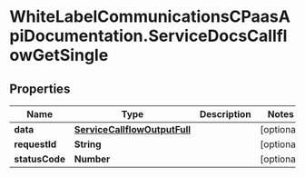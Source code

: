 # WhiteLabelCommunicationsCPaasApiDocumentation.ServiceDocsCallflowGetSingle

## Properties

Name | Type | Description | Notes
------------ | ------------- | ------------- | -------------
**data** | [**ServiceCallflowOutputFull**](ServiceCallflowOutputFull.md) |  | [optional] 
**requestId** | **String** |  | [optional] 
**statusCode** | **Number** |  | [optional] 


